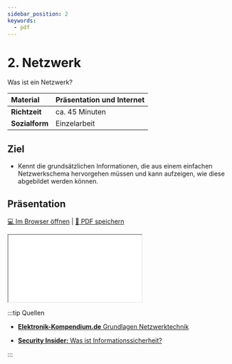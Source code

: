 ```yaml
---
sidebar_position: 2
keywords:
  - pdf
---
```


# 2.  Netzwerk

Was ist ein Netzwerk?

| **Material**   | Präsentation und Internet                     |
| :------------- | :-------------------------------------------- |
| **Richtzeit**  | ca. 45 Minuten                                |
| **Sozialform** | Einzelarbeit                                  |

## Ziel

* Kennt die grundsätzlichen Informationen, die aus einem einfachen Netzwerkschema hervorgehen müssen und kann aufzeigen, wie diese abgebildet werden können.

## Präsentation

[:computer: Im Browser öffnen](pathname:///slides/10_grundlagen/02_netzwerk) | [:floppy_disk: PDF speichern](pathname:///slides/10_grundlagen/02_netzwerk)

<iframe src="/bbzbl-modul-117/slides/10_grundlagen/02_netzwerk"></iframe>


:::tip Quellen

- [**Elektronik-Kompendium.de** Grundlagen Netzwerktechnik ](https://www.elektronik-kompendium.de/sites/net/0503271.htm)

- [**Security Insider:** Was ist Informationssicherheit?](https://www.security-insider.de/was-ist-informationssicherheit-a-677316/)

:::
